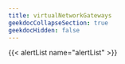```yaml
---
title: virtualNetworkGateways
geekdocCollapseSection: true
geekdocHidden: false
---
```


{{< alertList name="alertList" >}}